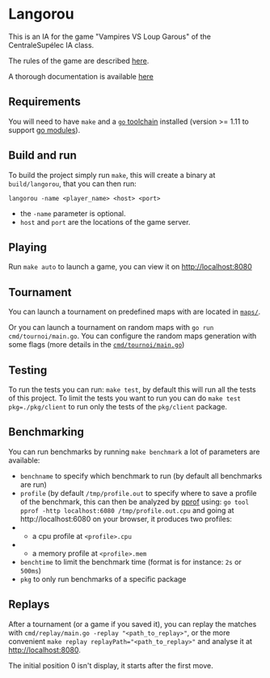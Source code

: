 # Langorou

This is an IA for the game "Vampires VS Loup Garous" of the CentraleSupélec IA class.

The rules of the game are described [here](./doc/Projet.pdf).

A thorough documentation is available [here](./doc/documentation.md)

## Requirements

You will need to have `make` and a [`go` toolchain](https://golang.org/) installed (version >= 1.11 to support [go modules](https://blog.golang.org/using-go-modules)).

## Build and run

To build the project simply run `make`, this will create a binary at `build/langorou`, that you can then run:

`langorou -name <player_name> <host> <port>`
- the `-name` parameter is optional.
- `host` and `port` are the locations of the game server.

## Playing

Run `make auto` to launch a game, you can view it on [http://localhost:8080](http://localhost:8080)

## Tournament

You can launch a tournament on predefined maps with are located in [`maps/`](maps/).

Or you can launch a tournament on random maps with `go run cmd/tournoi/main.go`. You can configure the random maps generation with some flags (more details in the [`cmd/tournoi/main.go`](cmd/tournoi/main.go))

## Testing

To run the tests you can run: `make test`, by default this will run all the tests of this project.
To limit the tests you want to run you can do `make test pkg=./pkg/client` to run only the tests of the `pkg/client` package.

## Benchmarking

You can run benchmarks by running `make benchmark` a lot of parameters are available:
- `benchname` to specify which benchmark to run (by default all benchmarks are run)
- `profile` (by default `/tmp/profile.out` to specify where to save a profile of the benchmark, this can then be analyzed by [pprof](https://github.com/google/pprof) using: `go tool pprof -http localhost:6080 /tmp/profile.out.cpu` and going at http://localhost:6080 on your browser, it produces two profiles:
- - a cpu profile at `<profile>.cpu`
- - a memory profile at `<profile>.mem`
- `benchtime` to limit the benchmark time (format is for instance: `2s` or `500ms`)
- `pkg` to only run benchmarks of a specific package

## Replays

After a tournament (or a game if you saved it), you can replay the matches with `cmd/replay/main.go -replay "<path_to_replay>"`, or the more convenient `make replay replayPath="<path_to_replay>"` and analyse it at [http://localhost:8080](http://localhost:8080).

The initial position 0 isn't display, it starts after the first move.
